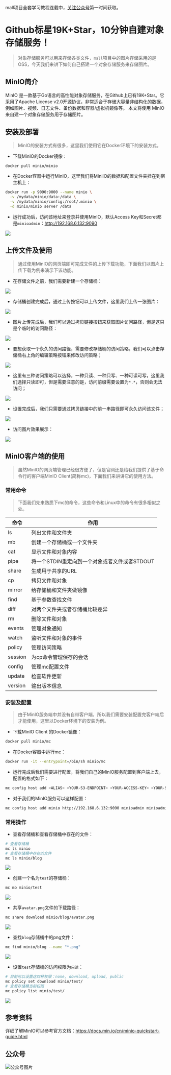 mall项目全套学习教程连载中，[关注公众号](#公众号)第一时间获取。

# Github标星19K+Star，10分钟自建对象存储服务！

> 对象存储服务可以用来存储各类文件，`mall`项目中的图片存储采用的是OSS，今天我们来讲下如何自己搭建一个对象存储服务来存储图片。

## MinIO简介

MinIO 是一款基于Go语言的高性能对象存储服务，在Github上已有19K+Star。它采用了Apache License v2.0开源协议，非常适合于存储大容量非结构化的数据，例如图片、视频、日志文件、备份数据和容器/虚拟机镜像等。
本文将使用 MinIO 来自建一个对象存储服务用于存储图片。

## 安装及部署

> MinIO的安装方式有很多，这里我们使用它在Docker环境下的安装方式。

- 下载MinIO的Docker镜像：

```bash
docker pull minio/minio
```

- 在Docker容器中运行MinIO，这里我们将MiniIO的数据和配置文件夹挂在到宿主机上：

```bash
docker run -p 9090:9000 --name minio \
  -v /mydata/minio/data:/data \
  -v /mydata/minio/config:/root/.minio \
  -d minio/minio server /data
```

- 运行成功后，访问该地址来登录并使用MinIO，默认Access Key和Secret都是`minioadmin`：http://192.168.6.132:9090

![](../images/minio_use_01.png)

## 上传文件及使用

> 通过使用MinIO的网页端即可完成文件的上传下载功能，下面我们以图片上传下载为例来演示下该功能。

- 在存储文件之前，我们需要新建一个存储桶：

![](../images/minio_use_02.png)

- 存储桶创建完成后，通过上传按钮可以上传文件，这里我们上传一张图片：

![](../images/minio_use_03.png)

- 图片上传完成后，我们可以通过拷贝链接按钮来获取图片访问路径，但是这只是个临时的访问路径：

![](../images/minio_use_04.png)

- 要想获取一个永久的访问路径，需要修改存储桶的访问策略，我们可以点击存储桶右上角的编辑策略按钮来修改访问策略；

![](../images/minio_use_05.png)

- 这里有三种访问策略可以选择，一种只读、一种只写、一种可读可写，这里我们选择只读即可，但是需要注意的是，访问前缀需要设置为`*.*`，否则会无法访问；

![](../images/minio_use_06.png)

- 设置完成后，我们只需要通过拷贝链接中的前一串路径即可永久访问该文件；

![](../images/minio_use_07.png)

- 访问图片效果展示：

![](../images/minio_use_08.png)

## MinIO客户端的使用

> 虽然MinIO的网页端管理已经很方便了，但是官网还是给我们提供了基于命令行的客户端MinIO Client(简称mc)，下面我们来讲讲它的使用方法。

### 常用命令

> 下面我们先来熟悉下mc的命令，这些命令和Linux中的命令有很多相似之处。

| 命令    | 作用                                          |
| ------- | --------------------------------------------- |
| ls      | 列出文件和文件夹                              |
| mb      | 创建一个存储桶或一个文件夹                    |
| cat     | 显示文件和对象内容                            |
| pipe    | 将一个STDIN重定向到一个对象或者文件或者STDOUT |
| share   | 生成用于共享的URL                             |
| cp      | 拷贝文件和对象                                |
| mirror  | 给存储桶和文件夹做镜像                        |
| find    | 基于参数查找文件                              |
| diff    | 对两个文件夹或者存储桶比较差异                |
| rm      | 删除文件和对象                                |
| events  | 管理对象通知                                  |
| watch   | 监听文件和对象的事件                          |
| policy  | 管理访问策略                                  |
| session | 为cp命令管理保存的会话                        |
| config  | 管理mc配置文件                                |
| update  | 检查软件更新                                  |
| version | 输出版本信息                                  |

### 安装及配置

> 由于MinIO服务端中并没有自带客户端，所以我们需要安装配置完客户端后才能使用，这里以Docker环境下的安装为例。

- 下载MinIO Client 的Docker镜像：

```bash
docker pull minio/mc
```

- 在Docker容器中运行mc：

```bash
docker run -it --entrypoint=/bin/sh minio/mc
```

- 运行完成后我们需要进行配置，将我们自己的MinIO服务配置到客户端上去，配置的格式如下：

```bash
mc config host add <ALIAS> <YOUR-S3-ENDPOINT> <YOUR-ACCESS-KEY> <YOUR-SECRET-KEY> <API-SIGNATURE>
```

- 对于我们的MinIO服务可以这样配置：

```bash
mc config host add minio http://192.168.6.132:9090 minioadmin minioadmin S3v4
```

### 常用操作

- 查看存储桶和查看存储桶中存在的文件：

```bash
# 查看存储桶
mc ls minio
# 查看存储桶中存在的文件
mc ls minio/blog
```

![](../images/minio_use_09.png)

- 创建一个名为`test`的存储桶：

```bash
mc mb minio/test
```

![](../images/minio_use_10.png)

- 共享`avatar.png`文件的下载路径：

```bash
mc share download minio/blog/avatar.png
```

![](../images/minio_use_11.png)

- 查找`blog`存储桶中的png文件：

```bash
mc find minio/blog --name "*.png"
```

![](../images/minio_use_12.png)

- 设置`test`存储桶的访问权限为`只读`：

```bash
# 目前可以设置这四种权限：none, download, upload, public
mc policy set download minio/test/
# 查看存储桶当前权限
mc policy list minio/test/
```

![](../images/minio_use_13.png)

## 参考资料

详细了解MinIO可以参考官方文档：https://docs.min.io/cn/minio-quickstart-guide.html

## 公众号

![公众号图片](http://macro-oss.oss-cn-shenzhen.aliyuncs.com/mall/banner/qrcode_for_macrozheng_258.jpg)